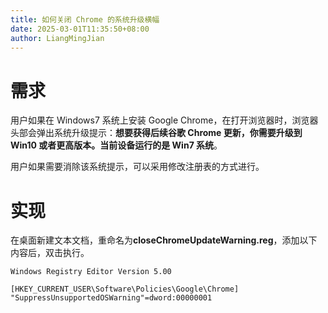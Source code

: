 ```yaml
---
title: 如何关闭 Chrome 的系统升级横幅
date: 2025-03-01T11:35:50+08:00
author: LiangMingJian
---
```


# 需求

用户如果在 Windows7 系统上安装 Google Chrome，在打开浏览器时，浏览器头部会弹出系统升级提示：**想要获得后续谷歌 Chrome 更新，你需要升级到 Win10 或者更高版本。当前设备运行的是 Win7 系统**。

用户如果需要消除该系统提示，可以采用修改注册表的方式进行。

# 实现

在桌面新建文本文档，重命名为**closeChromeUpdateWarning.reg**，添加以下内容后，双击执行。

```text
Windows Registry Editor Version 5.00 

[HKEY_CURRENT_USER\Software\Policies\Google\Chrome] 
"SuppressUnsupportedOSWarning"=dword:00000001
```
